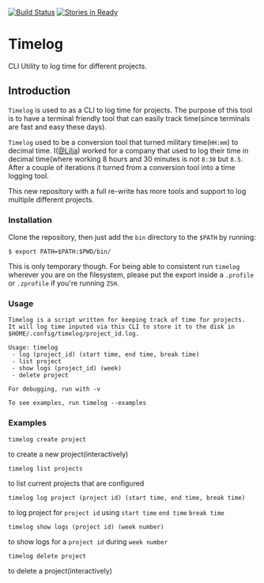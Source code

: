 [![Build Status](https://travis-ci.org/Lilja/timelog.svg?branch=master)](https://travis-ci.org/Lilja/timelog)
[![Stories in Ready](https://badge.waffle.io/Lilja/timelog.png?label=ready&title=Ready)](https://waffle.io/Lilja/timelog?utm_source=badge)

# Timelog
CLI Utility to log time for different projects.

## Introduction
`Timelog` is used to as a CLI to log time for projects. The purpose of this tool is to have a terminal friendly tool that can easily track time(since terminals are fast and easy these days).

`Timelog` used to be a conversion tool that turned military time(`HH:mm`) to decimal time. I([@Lilja](https://github.com/lilja/)) worked for a company that used to log their time in decimal time(where working 8 hours and 30 minutes is not `8:30` but `8.5`. After a couple of iterations it turned from a conversion tool into a time logging tool.

This new repository with a full re-write has more tools and support to log multiple different projects.

### Installation
Clone the repository, then just add the `bin` directory to the `$PATH` by running:

`$ export PATH=$PATH:$PWD/bin/`

This is only temporary though. For being able to consistent run `timelog` wherever you are on the filesystem, please put the export inside a `.profile` or `.zprofile` if you're running `ZSH`.

### Usage
```
Timelog is a script written for keeping track of time for projects.
It will log time inputed via this CLI to store it to the disk in $HOME/.config/timelog/project_id.log.

Usage: timelog
 - log (project_id) (start time, end time, break time)
 - list project
 - show logs (project_id) (week)
 - delete project

For debugging, run with -v

To see examples, run timelog --examples
```

### Examples
`timelog create project`

to create a new project(interactively)

`timelog list projects`

to list current projects that are configured

`timelog log project (project id) (start time, end time, break time)`

to log project for `project id` using `start time` `end time` `break time`

`timelog show logs (project id) (week number)`

to show logs for a `project id` during `week number`

`timelog delete project`

to delete a project(interactively)
